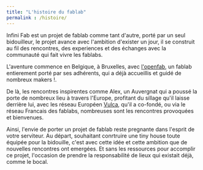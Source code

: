```yaml
---
title: "L'histoire du fablab"
permalink : /histoire/
---
```


Infini Fab est un projet de fablab comme tant d'autre, porté par un seul bidouilleur, le projet avance avec l'ambition d'exister un jour, il se construit au fil des rencontres, des experiences et des échanges avec la communauté qui fait vivre les fablabs.

L'aventure commence en Belgique, à Bruxelles, avec <a href="https://openfab.be/" target="_blank">l'openfab</a>, un fablab entierement porté par ses adhérents, qui a déjà accueillis et guidé de nombreux makers !.

De là, les rencontres inspirentes comme Alex, un Auvergnat qui a poussé la porte de nombreux lieu à travers l'Europe, profitant du sillage qu'il laisse derrière lui, avec les réseau Européen <a href="https://vulca.eu/" target="_blank">Vulca</a>, qu'il a co-fondé, ou via le réseau Francais des fablabs, nombreuses sont les rencontres provoquées et bienvenues.

Ainsi, l'envie de porter un projet de fablab reste pregnante dans l'esprit de votre serviteur. Au départ, souhaitant conrtruire une tiny house toute équipée pour la bidouille, c'est avec cette idée et cette  ambition que de nouvelles rencontres ont emergées. Et sans les ressources pour accomplir ce projet, l'occasion de prendre la responsabilité de lieux qui existait déjà, comme  le bocal.